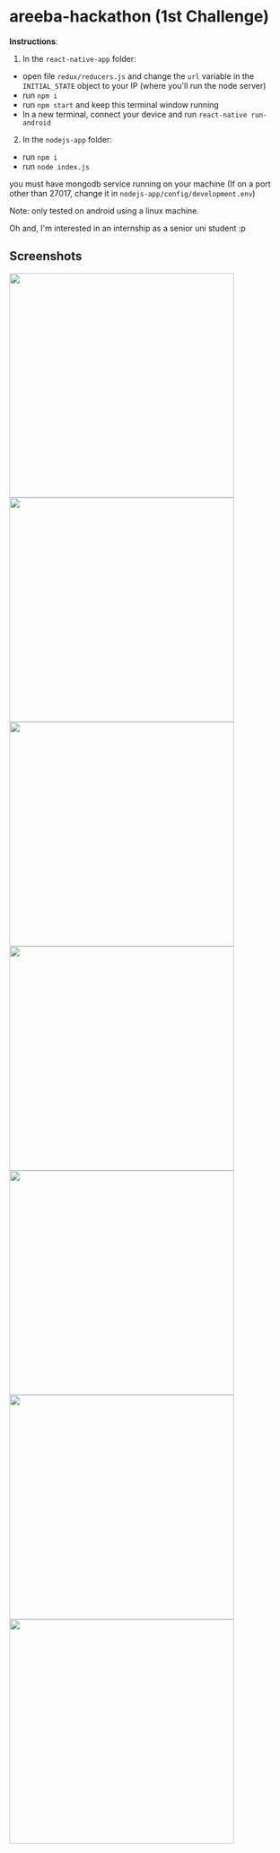 # areeba-hackathon (1st Challenge)

**Instructions**:

1) In the `react-native-app` folder:
  - open file `redux/reducers.js` and change the `url` variable in the `INITIAL_STATE` object to your IP (where you'll run the node server)
  - run `npm i`
  - run `npm start` and keep this terminal window running
  - In a new terminal, connect your device and run `react-native run-android`

2) In the `nodejs-app` folder:
  - run `npm i`
  - run `node index.js`

you must have mongodb service running on your machine (If on a port other than 27017, change it in `nodejs-app/config/development.env`)

Note: only tested on android using a linux machine.

Oh and, I'm interested in an internship as a senior uni student :p

## Screenshots

<img src="screenshots/1.jpeg" width="400">
<img src="screenshots/2.jpeg" width="400">
<img src="screenshots/3.jpeg" width="400">
<img src="screenshots/4.jpeg" width="400">
<img src="screenshots/5.jpeg" width="400">
<img src="screenshots/6.jpeg" width="400">
<img src="screenshots/7.jpeg" width="400">

